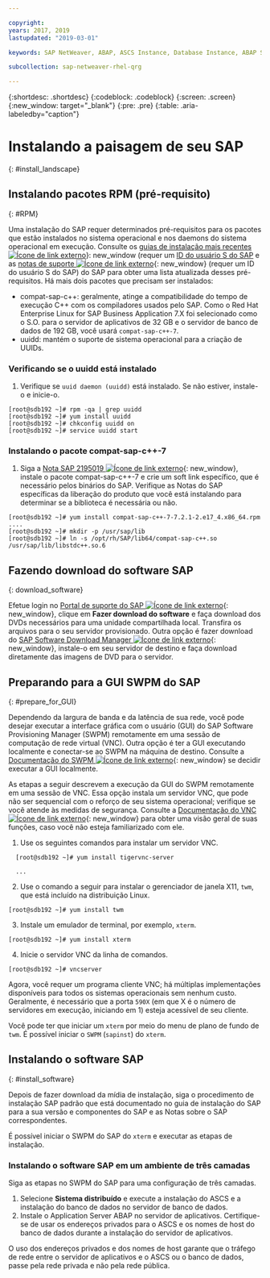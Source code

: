 ```yaml
---

copyright:
years: 2017, 2019
lastupdated: "2019-03-01"

keywords: SAP NetWeaver, ABAP, ASCS Instance, Database Instance, ABAP SAP Central Services, SWPM, application server, database server

subcollection: sap-netweaver-rhel-qrg

---
```


{:shortdesc: .shortdesc}
{:codeblock: .codeblock}
{:screen: .screen}
{:new_window: target="_blank"}
{:pre: .pre}
{:table: .aria-labeledby="caption"}

# Instalando a paisagem de seu SAP
{: #install_landscape}

## Instalando pacotes RPM (pré-requisito)
{: #RPM}

Uma instalação do SAP requer determinados pré-requisitos para os pacotes que estão instalados no sistema operacional e nos daemons do sistema operacional em execução. Consulte os [guias de instalação mais recentes ![Ícone de link externo](../icons/launch-glyph.svg "Ícone de link externo")](https://support.sap.com/software/installations.html)}: new_window (requer um [ID do usuário S do SAP](/docs/infrastructure/sap-netweaver?topic=sap-netweaver-getting-started#getting-started) e as [notas de suporte ![Ícone de link externo](../icons/launch-glyph.svg "Ícone de link externo")](https://support.sap.com/notes){: new_window} (requer um ID do usuário S do SAP) do SAP para obter uma lista atualizada desses pré-requisitos. Há mais dois pacotes que precisam ser instalados:
* compat-sap-c++: geralmente, atinge a compatibilidade do tempo de execução C++ com os compiladores usados pelo SAP. Como o Red Hat Enterprise Linux for SAP Business Application 7.X foi selecionado como o S.O. para o servidor de aplicativos de 32 GB e o servidor de banco de dados de 192 GB, você usará `compat-sap-c++-7`.
* uuidd: mantém o suporte de sistema operacional para a criação de UUIDs.

### Verificando se o uuidd está instalado

1. Verifique se `uuid daemon (uuidd)` está instalado. Se não estiver, instale-o e inicie-o.
```
[root@sdb192 ~]# rpm -qa | grep uuidd
[root@sdb192 ~]# yum install uuidd
[root@sdb192 ~]# chkconfig uuidd on
[root@sdb192 ~]# service uuidd start
```

### Instalando o pacote compat-sap-c++-7

1. Siga a [Nota SAP 2195019 ![Ícone de link externo](../icons/launch-glyph.svg "Ícone de link externo")](https://launchpad.support.sap.com/#/notes/2195019){: new_window},
instale o pacote compat-sap-c++-7 e crie um soft link específico, que é necessário pelos binários do SAP. Verifique as Notas do SAP específicas da liberação do produto que você está instalando para determinar se a biblioteca é necessária ou não.
```
[root@sdb192 ~]# yum install compat-sap-c++-7-7.2.1-2.e17_4.x86_64.rpm
....
[root@sdb192 ~]# mkdir -p /usr/sap/lib
[root@sdb192 ~]# ln -s /opt/rh/SAP/lib64/compat-sap-c++.so /usr/sap/lib/libstdc++.so.6
```

## Fazendo download do software SAP
{: download_software}

Efetue login no [Portal de suporte do SAP ![Ícone de link externo](../icons/launch-glyph.svg "Ícone de link externo")](https://support.sap.com/en/index.html){: new_window}, clique em **Fazer download do software** e faça download dos DVDs necessários para uma unidade compartilhada local. Transfira os arquivos para o seu servidor provisionado. Outra opção é fazer download do [SAP Software Download Manager ![Ícone de link externo](../icons/launch-glyph.svg "Ícone de link externo")](https://support.sap.com/en/my-support/software-downloads.html#section_995042677){: new_window}, instale-o em seu servidor de destino e faça download diretamente das imagens de DVD para o servidor.

## Preparando para a GUI SWPM do SAP
{: #prepare_for_GUI}

Dependendo da largura de banda e da latência de sua rede, você pode desejar executar a interface gráfica com o usuário (GUI)
do SAP Software Provisioning Manager (SWPM) remotamente em uma sessão de computação de rede virtual (VNC). Outra opção é ter a GUI
executando localmente e conectar-se ao SWPM na máquina de destino. Consulte a [Documentação do SWPM ![Ícone de link externo](../icons/launch-glyph.svg "Ícone de link externo")](https://wiki.scn.sap.com/wiki/display/SL/Software+Provisioning+Manager+1.0+and+2.0){: new_window} se decidir executar a GUI localmente.

As etapas a seguir descrevem a execução da GUI do SWPM remotamente em uma sessão de VNC. Essa opção instala um servidor VNC, que pode não ser sequencial com o reforço de seu sistema operacional; verifique se você atende às medidas de segurança. Consulte a [Documentação do VNC ![Ícone de link externo](../icons/launch-glyph.svg "Ícone de link externo")](http://searchnetworking.techtarget.com/definition/virtual-network-computing){: new_window} para obter uma visão geral de suas funções, caso você não esteja familiarizado com ele.

1. Use os seguintes comandos para instalar um servidor VNC.
```
  [root@sdb192 ~]# yum install tigervnc-server

  ...
```

2. Use o comando a seguir para instalar o gerenciador de janela X11, `twm`, que está incluído na
distribuição Linux.

`[root@sdb192 ~]# yum install twm`

3. Instale um emulador de terminal, por exemplo, `xterm`.

 `[root@sdb192 ~]# yum install xterm`

4. Inicie o servidor VNC da linha de comandos.

 `[root@sdb192 ~]# vncserver`

Agora, você requer um programa cliente VNC; há múltiplas implementações disponíveis para todos os sistemas operacionais
sem nenhum custo. Geralmente, é necessário que a porta `590X` (em que X é o número de servidores em
execução, iniciando em 1) esteja acessível de seu cliente.

Você pode ter que iniciar um `xterm` por meio do menu de plano de fundo de `twm`. É
possível iniciar o `SWPM` (`sapinst`) do `xterm`.

## Instalando o software SAP
{: #install_software}

Depois de fazer download da mídia de instalação, siga o procedimento de instalação SAP padrão que está documentado no guia de
instalação do SAP para a sua versão e componentes do SAP e as Notas sobre o SAP correspondentes.

É possível iniciar o SWPM do SAP do `xterm` e executar as etapas de instalação.

### Instalando o software SAP em um ambiente de três camadas

Siga as etapas no SWPM do SAP para uma configuração de três camadas.

1. Selecione **Sistema distribuído** e execute a instalação do ASCS e a instalação do banco
de dados no servidor de banco de dados.
2. Instale o Application Server ABAP no servidor de aplicativos. Certifique-se de usar os endereços privados para o ASCS e os
nomes de host do banco de dados durante a instalação do servidor de aplicativos.

O uso dos endereços privados e dos nomes de host garante que o tráfego de rede entre o servidor de aplicativos e o ASCS ou
o banco de dados, passe pela rede privada e não pela rede pública.
